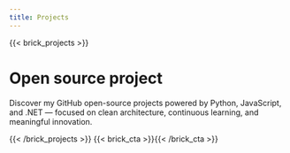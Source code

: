```yaml
---
title: Projects
---
```

{{< brick_projects >}}

# Open source project

Discover my GitHub open-source projects powered by Python, JavaScript, and .NET — focused on clean architecture, continuous learning, and meaningful innovation.

{{< /brick_projects >}}
{{< brick_cta >}}{{< /brick_cta >}}